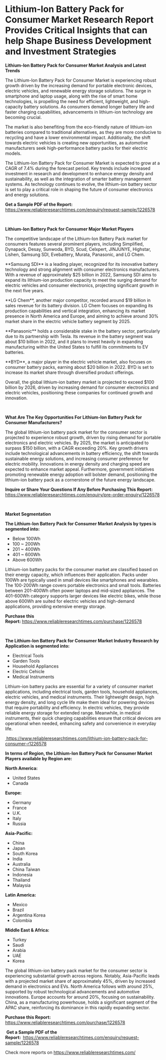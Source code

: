<p><h1>Lithium-Ion Battery Pack for Consumer Market Research Report Provides Critical Insights that can help Shape Business Development and Investment Strategies</h1></p><p><strong>Lithium-Ion Battery Pack for Consumer Market Analysis and Latest Trends</strong></p>
<p><p>The Lithium-Ion Battery Pack for Consumer Market is experiencing robust growth driven by the increasing demand for portable electronic devices, electric vehicles, and renewable energy storage solutions. The surge in smartphone and laptop usage, along with the rise of smart home technologies, is propelling the need for efficient, lightweight, and high-capacity battery solutions. As consumers demand longer battery life and faster charging capabilities, advancements in lithium-ion technology are becoming crucial.</p><p>The market is also benefiting from the eco-friendly nature of lithium-ion batteries compared to traditional alternatives, as they are more conducive to recycling and have a lower environmental impact. Additionally, the shift towards electric vehicles is creating new opportunities, as automotive manufacturers seek high-performance battery packs for their electric models.</p><p>The Lithium-Ion Battery Pack for Consumer Market is expected to grow at a CAGR of 7.4% during the forecast period. Key trends include increased investment in research and development to enhance energy density and sustainability, as well as the integration of smarter battery management systems. As technology continues to evolve, the lithium-ion battery sector is set to play a critical role in shaping the future of consumer electronics and energy solutions.</p></p>
<p><strong>Get a Sample PDF of the Report:&nbsp;</strong> <a href="https://www.reliableresearchtimes.com/enquiry/request-sample/1226578?utm_campaign=2135&utm_medium=2&utm_source=Github&utm_content=ia&utm_term=09022025&utm_id=lithium-ion-battery-pack-for-consumer">https://www.reliableresearchtimes.com/enquiry/request-sample/1226578</a></p>
<p>&nbsp;</p>
<p><strong>Lithium-Ion Battery Pack for Consumer Major Market Players</strong></p>
<p><p>The competitive landscape of the Lithium-Ion Battery Pack market for consumers features several prominent players, including Simplified, Dynapack, Desay, Sunwoda, BYD, Scud, Celxpert, JINJUNYE, Highstar, Lishen, Samsung SDI, Evebattery, Murata, Panasonic, and LG Chem. </p><p>**Samsung SDI** is a leading player, recognized for its innovative battery technology and strong alignment with consumer electronics manufacturers. With a revenue of approximately $25 billion in 2022, Samsung SDI aims to expand its lithium-ion production capacity to meet the surging demand for electric vehicles and consumer electronics, projecting significant growth in the next five years.</p><p>**LG Chem**, another major competitor, recorded around $19 billion in sales revenue for its battery division. LG Chem focuses on expanding its production capabilities and vertical integration, enhancing its market presence in North America and Europe, and aiming to achieve around 30% market share in the electric vehicle battery segment by 2025.</p><p>**Panasonic** holds a considerable stake in the battery sector, particularly due to its partnership with Tesla. Its revenue in the battery segment was about $10 billion in 2022, and it plans to invest heavily in expanding manufacturing within the United States to fulfill its commitments to EV batteries.</p><p>**BYD**, a major player in the electric vehicle market, also focuses on consumer battery packs, earning about $20 billion in 2022. BYD is set to increase its market share through diversified product offerings.</p><p>Overall, the global lithium-ion battery market is projected to exceed $100 billion by 2026, driven by increasing demand for consumer electronics and electric vehicles, positioning these companies for continued growth and innovation.</p></p>
<p>&nbsp;</p>
<p><strong>What Are The Key Opportunities For Lithium-Ion Battery Pack for Consumer Manufacturers?</strong></p>
<p><p>The global lithium-ion battery pack market for the consumer sector is projected to experience robust growth, driven by rising demand for portable electronics and electric vehicles. By 2025, the market is anticipated to surpass $150 billion, with a CAGR exceeding 20%. Key growth drivers include technological advancements in battery efficiency, the shift towards sustainable energy solutions, and increasing consumer preference for electric mobility. Innovations in energy density and charging speed are expected to enhance market appeal. Furthermore, government initiatives promoting renewable energy adoption will bolster demand, positioning the lithium-ion battery pack as a cornerstone of the future energy landscape.</p></p>
<p><strong>Inquire or Share Your Questions If Any Before Purchasing This Report:</strong> <a href="https://www.reliableresearchtimes.com/enquiry/pre-order-enquiry/1226578?utm_campaign=2135&utm_medium=2&utm_source=Github&utm_content=ia&utm_term=09022025&utm_id=lithium-ion-battery-pack-for-consumer">https://www.reliableresearchtimes.com/enquiry/pre-order-enquiry/1226578</a></p>
<p>&nbsp;</p>
<p><strong>Market Segmentation</strong></p>
<p><strong>The Lithium-Ion Battery Pack for Consumer Market Analysis by types is segmented into:</strong></p>
<p><ul><li>Below 100Wh</li><li>100 ~ 200Wh</li><li>201 ~ 400Wh</li><li>401 ~ 600Wh</li><li>Above 600Wh</li></ul></p>
<p><p>Lithium-ion battery packs for the consumer market are classified based on their energy capacity, which influences their application. Packs under 100Wh are typically used in small devices like smartphones and wearables. The 100-200Wh range covers portable electronics and small tools. Batteries between 201-400Wh often power laptops and mid-sized appliances. The 401-600Wh category supports larger devices like electric bikes, while those above 600Wh are suited for electric vehicles and high-demand applications, providing extensive energy storage.</p></p>
<p><strong>Purchase this Report:&nbsp;</strong><a href="https://www.reliableresearchtimes.com/purchase/1226578?utm_campaign=2135&utm_medium=2&utm_source=Github&utm_content=ia&utm_term=09022025&utm_id=lithium-ion-battery-pack-for-consumer">https://www.reliableresearchtimes.com/purchase/1226578</a></p>
<p>&nbsp;</p>
<p><strong>The Lithium-Ion Battery Pack for Consumer Market Industry Research by Application is segmented into:</strong></p>
<p><ul><li>Electrical Tools</li><li>Garden Tools</li><li>Household Appliances</li><li>Electric Cehicle</li><li>Medical Instruments</li></ul></p>
<p><p>Lithium-ion battery packs are essential for a variety of consumer market applications, including electrical tools, garden tools, household appliances, electric vehicles, and medical instruments. Their lightweight design, high energy density, and long cycle life make them ideal for powering devices that require portability and efficiency. In electric vehicles, they provide reliable energy storage for extended range. Meanwhile, in medical instruments, their quick charging capabilities ensure that critical devices are operational when needed, enhancing safety and convenience in everyday life.</p></p>
<p><a href="https://www.reliableresearchtimes.com/lithium-ion-battery-pack-for-consumer-r1226578?utm_campaign=2135&utm_medium=2&utm_source=Github&utm_content=ia&utm_term=09022025&utm_id=lithium-ion-battery-pack-for-consumer">&nbsp;https://www.reliableresearchtimes.com/lithium-ion-battery-pack-for-consumer-r1226578</a></p>
<p><strong>In terms of Region, the Lithium-Ion Battery Pack for Consumer Market Players available by Region are:</strong></p>
<p>
    <p> <strong> North America: </strong>
        <ul>
            <li>United States</li>
            <li>Canada</li>
        </ul>
        </p> 
    <p> <strong> Europe: </strong>
        <ul>
            <li>Germany</li>
            <li>France</li>
            <li>U.K.</li>
            <li>Italy</li>
            <li>Russia</li>
        </ul>
        </p> 
    <p> <strong> Asia-Pacific: </strong>
        <ul>
            <li>China</li>
            <li>Japan</li>
            <li>South Korea</li>
            <li>India</li>
            <li>Australia</li>
            <li>China Taiwan</li>
            <li>Indonesia</li>
            <li>Thailand</li>
            <li>Malaysia</li>
        </ul>
        </p> 
    <p> <strong> Latin America: </strong>
        <ul>
            <li>Mexico</li>
            <li>Brazil</li>
            <li>Argentina Korea</li>
            <li>Colombia</li>
        </ul>
        </p> 
    <p> <strong> Middle East & Africa: </strong>
        <ul>
            <li>Turkey</li>
            <li>Saudi</li>
            <li>Arabia</li>
            <li>UAE</li>
            <li>Korea</li>
        </ul>
    </p>
    </p>
<p><p>The global lithium-ion battery pack market for the consumer sector is experiencing substantial growth across regions. Notably, Asia-Pacific leads with a projected market share of approximately 45%, driven by increased demand in electronics and EVs. North America follows with around 25%, supported by robust technological advancements and automotive innovations. Europe accounts for around 20%, focusing on sustainability. China, as a manufacturing powerhouse, holds a significant segment of the APAC share, reinforcing its dominance in this rapidly expanding sector.</p></p>
<p><strong>Purchase this Report: </strong><a href="https://www.reliableresearchtimes.com/purchase/1226578?utm_campaign=2135&utm_medium=2&utm_source=Github&utm_content=ia&utm_term=09022025&utm_id=lithium-ion-battery-pack-for-consumer">https://www.reliableresearchtimes.com/purchase/1226578</a></p>
<p>&nbsp;<strong>Get a Sample PDF of the Report:&nbsp;&nbsp;</strong><a href="https://www.reliableresearchtimes.com/enquiry/request-sample/1226578?utm_campaign=2135&utm_medium=2&utm_source=Github&utm_content=ia&utm_term=09022025&utm_id=lithium-ion-battery-pack-for-consumer">https://www.reliableresearchtimes.com/enquiry/request-sample/1226578</a></p>
<p><strong></strong></p>
<p>Check more reports on <a href="https://www.reliableresearchtimes.com/?utm_campaign=2135&utm_medium=2&utm_source=Github&utm_content=ia&utm_term=09022025&utm_id=lithium-ion-battery-pack-for-consumer">https://www.reliableresearchtimes.com/</a></p>